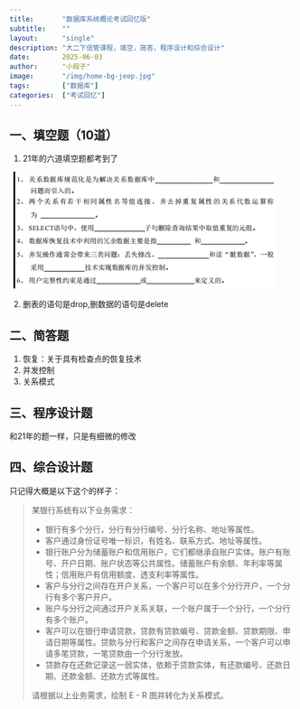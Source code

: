 ```yaml
---
title:       "数据库系统概论考试回忆版"
subtitle:    ""
layout:      "single"
description: "大二下信管课程，填空，简答，程序设计和综合设计"
date:        2025-06-03
author:      "小段子"
image:       "/img/home-bg-jeep.jpg"
tags:        ["数据库"]
categories:  ["考试回忆"]
---
```


## 一、填空题（10道）

1. 21年的六道填空题都考到了

![image-20250603130313054](./image-20250603130313054.png)

2. 删表的语句是drop,删数据的语句是delete

## 二、简答题

1. 恢复：关于具有检查点的恢复技术
2. 并发控制
3. 关系模式

## 三、程序设计题

和21年的题一样，只是有细微的修改

## 四、综合设计题

只记得大概是以下这个的样子：

> 某银行系统有以下业务需求：
>
> - 银行有多个分行，分行有分行编号、分行名称、地址等属性。
> - 客户通过身份证号唯一标识，有姓名、联系方式、地址等属性。
> - 银行账户分为储蓄账户和信用账户，它们都继承自账户实体。账户有账号、开户日期、账户状态等公共属性。储蓄账户有余额、年利率等属性；信用账户有信用额度、透支利率等属性。
> - 客户与分行之间存在开户关系，一个客户可以在多个分行开户，一个分行有多个客户开户。
> - 账户与分行之间通过开户关系关联，一个账户属于一个分行，一个分行有多个账户。
> - 客户可以在银行申请贷款，贷款有贷款编号、贷款金额、贷款期限、申请日期等属性。贷款与分行和客户之间存在申请关系，一个客户可以申请多笔贷款，一笔贷款由一个分行发放。
> - 贷款存在还款记录这一弱实体，依赖于贷款实体，有还款编号、还款日期、还款金额、还款方式等属性。
>
> 请根据以上业务需求，绘制 E - R 图并转化为关系模式。